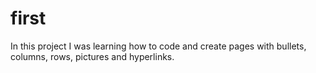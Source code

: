 # first

In this project I was learning how to code and create pages with bullets, columns, rows, pictures and hyperlinks. 
